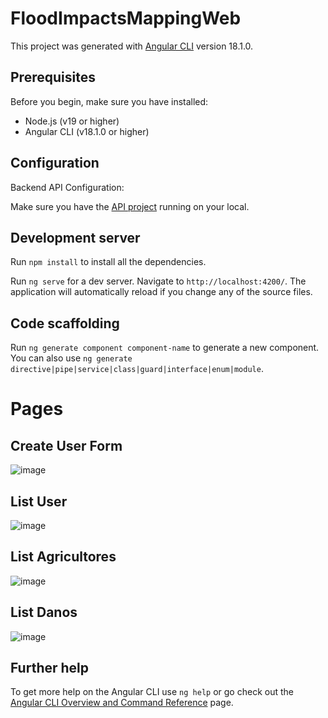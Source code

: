# FloodImpactsMappingWeb

This project was generated with [Angular CLI](https://github.com/angular/angular-cli) version 18.1.0.

## Prerequisites
Before you begin, make sure you have installed:

- Node.js (v19 or higher)
- Angular CLI (v18.1.0 or higher)

## Configuration
Backend API Configuration:

Make sure you have the [API project](https://github.com/bqmelo/flood-impacts-mapping-api) running on your local.

## Development server

Run `npm install` to install all the dependencies.

Run `ng serve` for a dev server. Navigate to `http://localhost:4200/`. The application will automatically reload if you change any of the source files.

## Code scaffolding

Run `ng generate component component-name` to generate a new component. You can also use `ng generate directive|pipe|service|class|guard|interface|enum|module`.

# Pages

## Create User Form

![image](https://github.com/user-attachments/assets/c2cfb0c9-a1fd-43bd-a99c-185956e6da02)

## List User

![image](https://github.com/user-attachments/assets/2bdb2b60-72d6-4545-b90a-bd483515bd5c)

## List Agricultores

![image](https://github.com/user-attachments/assets/ae0e2f44-012a-4368-91e1-59098ff75fd3)

## List Danos

![image](https://github.com/user-attachments/assets/c96488ab-4c45-4524-be84-104132630c14)


## Further help

To get more help on the Angular CLI use `ng help` or go check out the [Angular CLI Overview and Command Reference](https://angular.dev/tools/cli) page.
